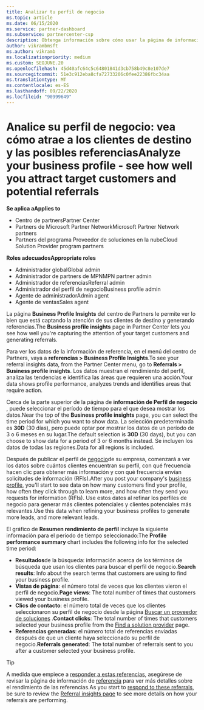 ```yaml
---
title: Analizar tu perfil de negocio
ms.topic: article
ms.date: 06/15/2020
ms.service: partner-dashboard
ms.subservice: partnercenter-csp
description: Obtenga información sobre cómo usar la página de información de Perfil de negocio para ver cómo está capturando la atención de sus clientes de destino y generando referencias.
author: vikrambmsft
ms.author: vikramb
ms.localizationpriority: medium
ms.custom: SEOJUNE.20
ms.openlocfilehash: 45d40afc64c5c64801841d3cb758b49c8e107de7
ms.sourcegitcommit: 51e3c912eba8cfa72733206c0fee22386fbc34aa
ms.translationtype: MT
ms.contentlocale: es-ES
ms.lasthandoff: 09/22/2020
ms.locfileid: "90999649"
---
```

# <a name="analyze-your-business-profile---see-how-well-you-attract-target-customers-and-potential-referrals"></a><span data-ttu-id="80a53-103">Analice su perfil de negocio: vea cómo atrae a los clientes de destino y las posibles referencias</span><span class="sxs-lookup"><span data-stu-id="80a53-103">Analyze your business profile - see how well you attract target customers and potential referrals</span></span>
<!-- 
https://go.microsoft.com/fwlink/?linkid=849120
-->

<span data-ttu-id="80a53-104">**Se aplica a**</span><span class="sxs-lookup"><span data-stu-id="80a53-104">**Applies to**</span></span>

- <span data-ttu-id="80a53-105">Centro de partners</span><span class="sxs-lookup"><span data-stu-id="80a53-105">Partner Center</span></span>
- <span data-ttu-id="80a53-106">Partners de Microsoft Partner Network</span><span class="sxs-lookup"><span data-stu-id="80a53-106">Microsoft Partner Network partners</span></span>
- <span data-ttu-id="80a53-107">Partners del programa Proveedor de soluciones en la nube</span><span class="sxs-lookup"><span data-stu-id="80a53-107">Cloud Solution Provider program partners</span></span>

<span data-ttu-id="80a53-108">**Roles adecuados**</span><span class="sxs-lookup"><span data-stu-id="80a53-108">**Appropriate roles**</span></span>

- <span data-ttu-id="80a53-109">Administrador global</span><span class="sxs-lookup"><span data-stu-id="80a53-109">Global admin</span></span>
- <span data-ttu-id="80a53-110">Administrador de partners de MPN</span><span class="sxs-lookup"><span data-stu-id="80a53-110">MPN partner admin</span></span>
- <span data-ttu-id="80a53-111">Administrador de referencias</span><span class="sxs-lookup"><span data-stu-id="80a53-111">Referral admin</span></span>
- <span data-ttu-id="80a53-112">Administrador del perfil de negocio</span><span class="sxs-lookup"><span data-stu-id="80a53-112">Business profile admin</span></span>
- <span data-ttu-id="80a53-113">Agente de administrador</span><span class="sxs-lookup"><span data-stu-id="80a53-113">Admin agent</span></span>
- <span data-ttu-id="80a53-114">Agente de ventas</span><span class="sxs-lookup"><span data-stu-id="80a53-114">Sales agent</span></span>

<span data-ttu-id="80a53-115">La página **Business Profile Insights** del centro de Partners le permite ver lo bien que está captando la atención de sus clientes de destino y generando referencias.</span><span class="sxs-lookup"><span data-stu-id="80a53-115">The **Business profile insights** page in Partner Center lets you see how well you're capturing the attention of your target customers and generating referrals.</span></span>

<span data-ttu-id="80a53-116">Para ver los datos de la información de referencia, en el menú del centro de Partners, vaya a **referencias > Business Profile Insights**.</span><span class="sxs-lookup"><span data-stu-id="80a53-116">To see your referral insights data, from the Partner Center menu, go to **Referrals > Business profile insights**.</span></span> <span data-ttu-id="80a53-117">Los datos muestran el rendimiento del perfil, analiza las tendencias e identifica las áreas que requieren una acción.</span><span class="sxs-lookup"><span data-stu-id="80a53-117">Your data shows profile performance, analyzes trends and identifies areas that require action.</span></span>

<span data-ttu-id="80a53-118">Cerca de la parte superior de la página de **información de Perfil de negocio** , puede seleccionar el período de tiempo para el que desea mostrar los datos.</span><span class="sxs-lookup"><span data-stu-id="80a53-118">Near the top of the **Business profile insights** page, you can select the time period for which you want to show data.</span></span> <span data-ttu-id="80a53-119">La selección predeterminada es **30D** (30 días), pero puede optar por mostrar los datos de un período de 3 o 6 meses en su lugar.</span><span class="sxs-lookup"><span data-stu-id="80a53-119">The default selection is **30D** (30 days), but you can choose to show data for a period of 3 or 6 months instead.</span></span> <span data-ttu-id="80a53-120">Se incluyen los datos de todas las regiones.</span><span class="sxs-lookup"><span data-stu-id="80a53-120">Data for all regions is included.</span></span>

<span data-ttu-id="80a53-121">Después de publicar el perfil de [negocio](create-a-marketing-profile.md)de su empresa, comenzará a ver los datos sobre cuántos clientes encuentran su perfil, con qué frecuencia hacen clic para obtener más información y con qué frecuencia envían solicitudes de información (RFIs).</span><span class="sxs-lookup"><span data-stu-id="80a53-121">After you post your company's [business profile](create-a-marketing-profile.md), you'll start to see data on how many customers find your profile, how often they click through to learn more, and how often they send you requests for information (RFIs).</span></span> <span data-ttu-id="80a53-122">Use estos datos al refinar los perfiles de negocio para generar más clientes potenciales y clientes potenciales más relevantes.</span><span class="sxs-lookup"><span data-stu-id="80a53-122">Use this data when refining your business profiles to generate more leads, and more relevant leads.</span></span>

<span data-ttu-id="80a53-123">El gráfico de **Resumen rendimiento de perfil** incluye la siguiente información para el período de tiempo seleccionado:</span><span class="sxs-lookup"><span data-stu-id="80a53-123">The **Profile performance summary** chart includes the following info for the selected time period:</span></span>

- <span data-ttu-id="80a53-124">**Resultados**de la búsqueda: información acerca de los términos de búsqueda que usan los clientes para buscar el perfil de negocio.</span><span class="sxs-lookup"><span data-stu-id="80a53-124">**Search results**: Info about the search terms that customers are using to find your business profile.</span></span>
- <span data-ttu-id="80a53-125">**Vistas de página**: el número total de veces que los clientes vieron el perfil de negocio.</span><span class="sxs-lookup"><span data-stu-id="80a53-125">**Page views**: The total number of times that customers viewed your business profile.</span></span>
- <span data-ttu-id="80a53-126">**Clics de contacto**: el número total de veces que los clientes seleccionaron su perfil de negocio desde la página [Buscar un proveedor de soluciones](https://www.microsoft.com/solution-providers/home) .</span><span class="sxs-lookup"><span data-stu-id="80a53-126">**Contact clicks**: The total number of times that customers selected your business profile from the [Find a solution provider](https://www.microsoft.com/solution-providers/home) page.</span></span>
- <span data-ttu-id="80a53-127">**Referencias generadas**: el número total de referencias enviadas después de que un cliente haya seleccionado su perfil de negocio.</span><span class="sxs-lookup"><span data-stu-id="80a53-127">**Referrals generated**: The total number of referrals sent to you after a customer selected your business profile.</span></span>

> [!TIP]
> <span data-ttu-id="80a53-128">A medida que empiece a [responder a estas referencias](manage-leads.md), asegúrese de revisar la página de información de [referencia](referral-insights.md) para ver más detalles sobre el rendimiento de las referencias.</span><span class="sxs-lookup"><span data-stu-id="80a53-128">As you start to [respond to these referrals](manage-leads.md), be sure to review the [Referral insights page](referral-insights.md) to see more details on how your referrals are performing.</span></span>
